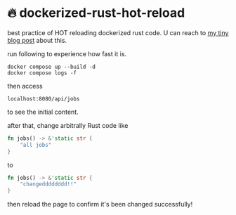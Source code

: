 # :fire: dockerized-rust-hot-reload
best practice of HOT reloading dockerized rust code.
U can reach to [my tiny blog post](https://vxcall.github.io/posts/hot_reloading_rust_blazingly_fast_with_docker_and_mold/) about this.

run following to experience how fast it is.

```shell
docker compose up --build -d
docker compose logs -f
```

then access 

```shell
localhost:8080/api/jobs
```

to see the initial content.

after that, change arbitrally Rust code like

```rs
fn jobs() -> &'static str {
    "all jobs"
}
```

to

```rs
fn jobs() -> &'static str {
    "changedddddddd!!"
}
```

then reload the page to confirm it's been changed successfully!
